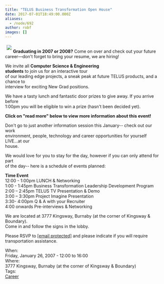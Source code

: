 ```yaml
---
title: "TELUS Business Transformation Open House"
date: 2017-07-01T18:49:00.000Z
aliases:
  - /node/692
author: robf
images: []
---
```


<div class="field field-name-body field-type-text-with-summary field-label-hidden"><div class="field-items"><div class="field-item even"><p><a href="http://www.telus.com" target="_blank"><img src="http://www.telus.com/images/newhp/logo.gif" align="left" vspace="5" hspace="5"></a><br>
<b>Graduating in 2007 or 2008?</b> Come on over and check out your future career&#x2014;don&apos;t forget to bring your resume, we are hiring!</p>
<p>We invite all <b>Computer Science &amp; Engineering<br>
students</b> to join us for an interactive tour<br>
of our leading edge projects, a sneak peak at future TELUS products, and a chance to<br>
interview for exciting New Grad positions.</p>
<p>We have a tasty lunch and fantastic door prizes to give away. If you arrive before<br>
1:00pm you will be eligible to win a prize (hasn&apos;t been decided yet).</p>
<p><b>Click on &quot;read more&quot; below to view more information about this event!</b></p>
<!--break--><p>
Don&apos;t go to just another information session this January-- check out our work<br>
environment, people, technology and career opportunities for yourself LIVE...at our<br>
house. </p>
<p>We would love for you to stay for the day, however if you can only attend for part<br>
of the day-- here is a schedule of events planned:</p>
<p><b>Time         Event</b><br>
12:00 - 1:00pm  LUNCH &amp; Networking<br>
1:00 - 1:45pm   Business Transformation Leadership Development Program<br>
2:00 &#x2013; 2:45pm   TELUS TV Presentation &amp; Demo<br>
3:00 &#x2013; 3:30pm   Project Imagine Presentation<br>
3:30- 4:00pm    Q &amp; A with your Recruiter<br>
4:00 onwards    Pre-interviews &amp; Networking    </p>
<p>We are located at 3777 Kingsway, Burnaby (at the corner of Kingsway &amp; Boundary).<br>
Come in and follow the signs in the lobby.</p>
<p>Please RSVP to <a href="/cdn-cgi/l/email-protection" class="__cf_email__" data-cfemail="88fbe9fae9e0a6eafae9ecedc8fcede4fdfba6ebe7e5">[email&#xA0;protected]</a> and please indicate if you will require<br>
transportation assistance. </p>
</div></div></div><div class="field field-name-field-dates field-type-datetime field-label-above"><div class="field-label">When:&#xA0;</div><div class="field-items"><div class="field-item even"><span class="date-display-single">Friday, January 26, 2007 - <span class="date-display-range"><span class="date-display-start">12:00</span> to <span class="date-display-end">16:00</span></span></span></div></div></div><div class="field field-name-field-location field-type-text field-label-above"><div class="field-label">Where:&#xA0;</div><div class="field-items"><div class="field-item even">3777 Kingsway, Burnaby (at the corner of Kingsway &amp; Boundary)</div></div></div>    <footer>
    <div class="field field-name-field-tags field-type-taxonomy-term-reference field-label-above"><div class="field-label">Tags:&#xA0;</div><div class="field-items"><div class="field-item even"><a href="/career">Career</a></div></div></div>      </footer>
